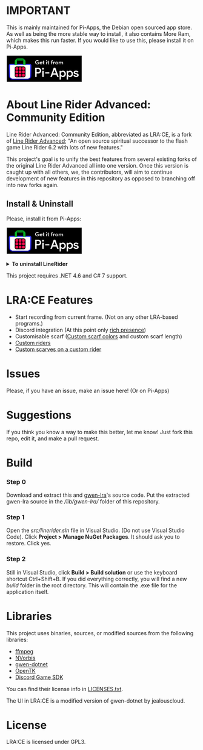 # IMPORTANT
This is mainly maintained for Pi-Apps, the Debian open sourced app store. As well as being the more stable way to install, it also contains More Ram, which makes this run faster.
If you would like to use this, please install it on Pi-Apps.


[![badge](https://github.com/Botspot/pi-apps/blob/master/icons/badge.png?raw=true)](https://github.com/Botspot/pi-apps)  

# About Line Rider Advanced: Community Edition
Line Rider Advanced: Community Edition, abbreviated as LRA:CE, is a fork of [Line Rider Advanced](https://github.com/jealouscloud/linerider-advanced); "An open source spiritual successor to the flash game Line Rider 6.2 with lots of new features."

This project's goal is to unify the best features from several existing forks of the original Line Rider Advanced all into one version. Once this version is caught up with all others, we, the contributors, will aim to continue development of new features in this repository as opposed to branching off into new forks again.

## Install & Uninstall
Please, install it from Pi-Apps:

[![badge](https://github.com/Botspot/pi-apps/blob/master/icons/badge.png?raw=true)](https://github.com/Botspot/pi-apps) 

<details>
<summary><b>To uninstall LineRider</b></summary>
This will not uninstall any user data. To uninstall user data, remove the ~/Documents/LRA/ folder.

```
wget -qO- https://raw.githubusercontent.com/Sussy-OS/LRA-Community-Edition/linux/uninstall | bash
```
</details>

This project requires .NET 4.6 and C# 7 support.

# LRA:CE Features
* Start recording from current frame. (Not on any other LRA-based programs.)
* Discord integration (At this point only [rich presence](https://i.ibb.co/8s4NC1X/image.png))
* Customisable scarf ([Custom scarf colors](https://github.com/RatherBeLunar/LRA-Community-Edition/tree/master/Examples/Scarves/README.md) and custom scarf length)
* [Custom riders](https://github.com/RatherBeLunar/LRA-Community-Edition/tree/master/Examples/Riders/README.md)
* [Custom scarves on a custom rider](https://github.com/RatherBeLunar/LRA-Community-Edition/tree/master/Examples/Riders/Bosh-Custom-Scarf-On-Png-Example/README.md)

# Issues
Please, if you have an issue, make an issue here! (Or on Pi-Apps)

# Suggestions
If you think you know a way to make this better, let me know! Just fork this repo, edit it, and make a pull request.

# Build
### Step 0
Download and extract this and [gwen-lra](https://github.com/RatherBeLunar/gwen-lra)'s source code. Put the extracted gwen-lra source in the */lib/gwen-lra/* folder of this repository.

### Step 1
Open the *src/linerider.sln* file in Visual Studio. (Do not use Visual Studio Code). Click **Project > Manage NuGet Packages**. It should ask you to restore. Click yes.

### Step 2
Still in Visual Studio, click **Build > Build solution** or use the keyboard shortcut Ctrl+Shift+B. If you did everything correctly, you will find a new *build* folder in the root directory. This will contain the .exe file for the application itself.

# Libraries
This project uses binaries, sources, or modified sources from the following libraries:

* [ffmpeg](https://ffmpeg.org/)
* [NVorbis](https://github.com/ioctlLR/NVorbis)
* [gwen-dotnet](https://code.google.com/archive/p/gwen-dotnet/)
* [OpenTK](https://github.com/opentk/opentk)
* [Discord Game SDK](https://discord.com/)

You can find their license info in [LICENSES.txt](https://github.com/RatherBeLunar/LRA-Community-Edition/blob/master/LICENSES.txt).

The UI in LRA:CE is a modified version of gwen-dotnet by jealouscloud.

# License
LRA:CE is licensed under GPL3.

